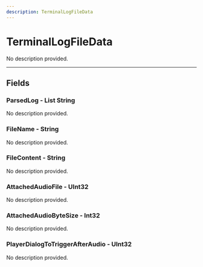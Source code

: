 ```yaml
---
description: TerminalLogFileData
---
```


# TerminalLogFileData

No description provided.

***

## Fields

### ParsedLog - List String

No description provided.

### FileName - String

No description provided.

### FileContent - String

No description provided.

### AttachedAudioFile - UInt32

No description provided.

### AttachedAudioByteSize - Int32

No description provided.

### PlayerDialogToTriggerAfterAudio - UInt32

No description provided.
